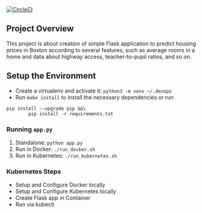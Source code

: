 [![CircleCI](https://circleci.com/gh/ISafronenko/project-ml-microservice-kubernetes/tree/master.svg?style=svg)](https://circleci.com/gh/ISafronenko/project-ml-microservice-kubernetes/tree/master)

## Project Overview

This project is about creation of simple Flask application to predict housing prices in Boston according to several features, such as average rooms in a home and data about highway access, teacher-to-pupil ratios, and so on.


## Setup the Environment

* Create a virtualenv and activate it: `python3 -m venv ~/.devops`
* Run `make install` to install the necessary dependencies or run
```
pip install --upgrade pip &&\
		pip install -r requirements.txt
```

### Running `app.py`

1. Standalone:  `python app.py`
2. Run in Docker:  `./run_docker.sh`
3. Run in Kubernetes:  `./run_kubernetes.sh`

### Kubernetes Steps

* Setup and Configure Docker locally
* Setup and Configure Kubernetes locally
* Create Flask app in Container
* Run via kubectl
